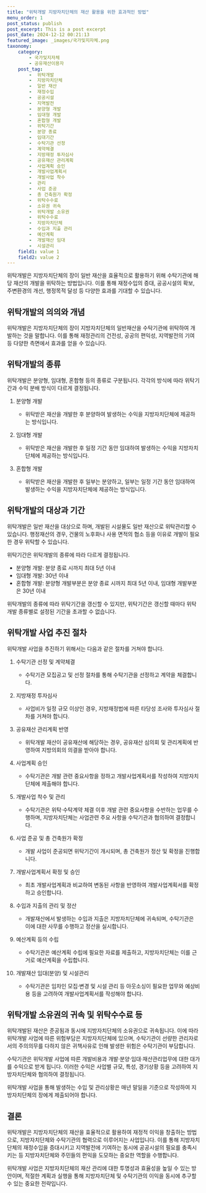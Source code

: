 ```yaml
---
title: "위탁개발 지방자치단체의 재산 활용을 위한 효과적인 방법"
menu_order: 1
post_status: publish
post_excerpt: This is a post excerpt
post_date: 2024-12-12 00:21:13
featured_image: _images/국가및지자체.png
taxonomy:
    category:
        - 국가및지자체
        - 공유재산이용자
    post_tag:
        -  위탁개발
        -  지방자치단체
        -  일반 재산
        -  재정수입
        -  공공시설
        -  지역발전
        -  분양형 개발
        -  임대형 개발
        -  혼합형 개발
        -  위탁기간
        -  분양 종료
        -  임대기간
        -  수탁기관 선정
        -  계약체결
        -  지방재정 투자심사
        -  공유재산 관리계획
        -  사업계획 승인
        -  개발사업계획서
        -  개발사업 착수
        -  관리
        -  사업 준공
        -  총 건축원가 확정
        -  위탁수수료
        -  소유권 귀속
        -  위탁개발 소유권
        -  위탁수수료
        -  지방자치단체
        -  수입과 지출 관리
        -  예산계획
        -  개발재산 임대
        -  시설관리
    field1: value 1
    field2: value 2
---
```



위탁개발은 지방자치단체의 장이 일반 재산을 효율적으로 활용하기 위해 수탁기관에 해당 재산의 개발을 위탁하는 방법입니다. 이를 통해 재정수입의 증대, 공공시설의 확보, 주변환경의 개선, 행정목적 달성 등 다양한 효과를 기대할 수 있습니다.

## 위탁개발의 의의와 개념

위탁개발은 지방자치단체의 장이 지방자치단체의 일반재산을 수탁기관에 위탁하여 개발하는 것을 말합니다. 이를 통해 재정관리의 건전성, 공공의 편익성, 지역발전의 기여 등 다양한 측면에서 효과를 얻을 수 있습니다.

## 위탁개발의 종류

위탁개발은 분양형, 임대형, 혼합형 등의 종류로 구분됩니다. 각각의 방식에 따라 위탁기간과 수익 분배 방식이 다르게 결정됩니다.

1. 분양형 개발
   - 위탁받은 재산을 개발한 후 분양하여 발생하는 수익을 지방자치단체에 제공하는 방식입니다.

2. 임대형 개발
   - 위탁받은 재산을 개발한 후 일정 기간 동안 임대하여 발생하는 수익을 지방자치단체에 제공하는 방식입니다.

3. 혼합형 개발
   - 위탁받은 재산을 개발한 후 일부는 분양하고, 일부는 일정 기간 동안 임대하여 발생하는 수익을 지방자치단체에 제공하는 방식입니다.

## 위탁개발의 대상과 기간

위탁개발은 일반 재산을 대상으로 하며, 개발된 시설물도 일반 재산으로 위탁관리할 수 있습니다. 행정재산의 경우, 건물의 노후화나 사용 면적의 협소 등을 이유로 개발이 필요한 경우 위탁할 수 있습니다.

위탁기간은 위탁개발의 종류에 따라 다르게 결정됩니다.

- 분양형 개발: 분양 종료 시까지 최대 5년 이내
- 임대형 개발: 30년 이내
- 혼합형 개발: 분양형 개발부분은 분양 종료 시까지 최대 5년 이내, 임대형 개발부분은 30년 이내

위탁개발의 종류에 따라 위탁기간을 갱신할 수 있지만, 위탁기간은 갱신할 때마다 위탁개발 종류별로 설정된 기간을 초과할 수 없습니다.

## 위탁개발 사업 추진 절차

위탁개발 사업을 추진하기 위해서는 다음과 같은 절차를 거쳐야 합니다.

1. 수탁기관 선정 및 계약체결
   - 수탁기관 모집공고 및 선정 절차를 통해 수탁기관을 선정하고 계약을 체결합니다.

2. 지방재정 투자심사
   - 사업비가 일정 규모 이상인 경우, 지방재정법에 따른 타당성 조사와 투자심사 절차를 거쳐야 합니다.

3. 공유재산 관리계획 반영
   - 위탁개발 재산이 공유재산에 해당하는 경우, 공유재산 심의회 및 관리계획에 반영하여 지방의회의 의결을 받아야 합니다.

4. 사업계획 승인
   - 수탁기관은 개발 관련 중요사항을 정하고 개발사업계획서를 작성하여 지방자치단체에 제출해야 합니다.

5. 개발사업 착수 및 관리
   - 수탁기관은 위탁·수탁계약 체결 이후 개발 관련 중요사항을 수반하는 업무를 수행하며, 지방자치단체는 사업관련 주요 사항을 수탁기관과 협의하여 결정합니다.

6. 사업 준공 및 총 건축원가 확정
   - 개발 사업이 준공되면 위탁기간이 개시되며, 총 건축원가 정산 및 확정을 진행합니다.

7. 개발사업계획서 확정 및 승인
   - 최초 개발사업계획과 비교하여 변동된 사항을 반영하여 개발사업계획서를 확정하고 승인합니다.

8. 수입과 지출의 관리 및 정산
   - 개발재산에서 발생하는 수입과 지출은 지방자치단체에 귀속되며, 수탁기관은 이에 대한 사무를 수행하고 정산을 실시합니다.

9. 예산계획 등의 수립
   - 수탁기관은 예산계획 수립에 필요한 자료를 제출하고, 지방자치단체는 이를 근거로 예산계획을 수립합니다.

10. 개발재산 임대(분양) 및 시설관리
    - 수탁기관은 임차인 모집·변경 및 시설 관리 등 아웃소싱이 필요한 업무와 예상비용 등을 고려하여 개발사업계획서를 작성해야 합니다.

## 위탁개발 소유권의 귀속 및 위탁수수료 등

위탁개발된 재산은 준공됨과 동시에 지방자치단체의 소유권으로 귀속됩니다. 이에 따라 위탁개발 사업에 따른 위험부담은 지방자치단체에 있으며, 수탁기관이 선량한 관리자로서의 주의의무를 다하지 않은 귀책사유로 인해 발생한 위험은 수탁기관이 부담합니다.

수탁기관은 위탁개발 사업에 따른 개발비용과 개발·분양·임대·재산관리업무에 대한 대가를 수익으로 받게 됩니다. 이러한 수익은 사업별 규모, 특성, 경기상황 등을 고려하여 지방자치단체와 협의하여 결정됩니다.

위탁개발 사업을 통해 발생하는 수입 및 관리상황은 매년 말일을 기준으로 작성하여 지방자치단체의 장에게 제출되어야 합니다.

## 결론

위탁개발은 지방자치단체의 재산을 효율적으로 활용하여 재정적 이익을 창출하는 방법으로, 지방자치단체와 수탁기관의 협력으로 이루어지는 사업입니다. 이를 통해 지방자치단체의 재정수입을 증대시키고 지역발전에 기여하는 동시에 공공시설의 필요를 충족시키는 등 지방자치단체와 주민들의 편익을 도모하는 중요한 역할을 수행합니다.

위탁개발 사업은 지방자치단체의 재산 관리에 대한 투명성과 효율성을 높일 수 있는 방안이며, 적절한 계획과 실행을 통해 지방자치단체 및 수탁기관의 이익을 동시에 추구할 수 있는 중요한 전략입니다.

